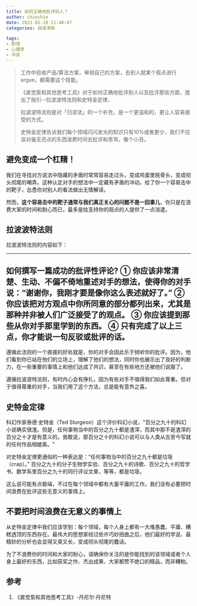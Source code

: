 ```yaml
---
title: 如何正确地批评别人？
author: chiechie
date: 2021-02-28 11:40:47
categories: 阅读清单

tags:
- 职场
- 心理学
- 冲突
---
```


> 工作中验收产品/算法方案，审视自己的方案，去别人就某个观点进行argue，都需要这个技能。 
> 
>《直觉泵和其他思考工具》对于如何正确地批评别人以及批评那些方面，提出了指引--拉波波特法则和史特金定律，
> 
> 拉波波特法则是对「归谬法」的一个补充，是一个更温和的，更让人容易接受的方式。
> 
> 史特金定律告诉我们每个领域闪闪发光的知识只有10%或者更少，我们不应该对毫无亮点的东西浪费时间去批评和责骂，像个小丑。

## 避免变成一个杠精！

我们在寻找对方说法中隐藏的矛盾时常常容易走过头，变成鸡蛋里挑骨头，变成彻头彻尾的嘲弄。这种认定对手的想法中一定藏有矛盾的冲动，给了你一个容易击中的靶子，怂恿你对别人的看法做出无情解读。

然而，**这个容易击中的靶子通常与我们真正关心的问题不是一回事儿**，你只是在浪费大家的时间和耐心而已，最多是给支持你的观点的人提供了一点消遣。

## 拉波波特法则

拉波波特法则的内容如下：

---
如何撰写一篇成功的批评性评论?
① 你应该非常清楚、生动、不偏不倚地重述对手的想法，使得你的对手说：“谢谢你，我刚才要是像你这么表述就好了。”
② 你应该把对方观点中你所同意的部分都列出来，尤其是那种并非被人们广泛接受了的观点。
③ 你应该提到那些从你对手那里学到的东西。
④ 只有完成了以上三点，你才能说一句反驳或批评的话。
---

遵循此法则的一个直接的好处就是，你的对手会因此乐于倾听你的批评。因为，他们看到你已站在他们的立场上，理解了他们的想法，同时你也展示出了良好的判断力，在一些重要的事情上和他们达成了共识，甚至在有些地方还被他们说服了。

遵循拉波波特法则，有时内心会有挣扎，因为有些对手不值得我们如此尊重。但对于值得尊重的对手，当我们用了这个方法，总是能有意外之喜。

## 史特金定律

科幻作家泰德·史特金（Ted Sturgeon）这个评价科幻小说，"百分之九十的科幻小说确实很渣。但是，任何事物当中的百分之九十都是渣滓，而其中那不是渣滓的百分之十才是有意义的。我敢说，那百分之十的科幻小说可以与人类从古至今写就的任何作品相媲美。"

对史特金定律更通俗的一种表达是：“任何事物当中的百分之九十都是垃圾（crap）。”
百分之九十的分子生物学实验、百分之九十的诗歌、百分之九十的哲学书、数学系里百分之九十的同行评议文章，等等，都是垃圾。

这么说可能有点极端，不过在每个领域中都有大量平庸的工作。我们没有必要把时间浪费在批评这些无意义的事情上。


## 不要把时间浪费在无意义的事情上

从史特金定律中我们应该学到：每个领域，每个人身上都有一大堆愚蠢、平庸、糟糕透顶的东西存在。最伟大的思想家经过些许巧妙扭曲之后，他们最好的学说、最精妙的分析也会显得又臭又长，变成彻头彻尾的蠢话。

为了不浪费你的时间和大家的耐心，请确保你关注的是你能找到的该领域或者个人身上最好的东西，比如获奖之作、杰出成果、大家都赞不绝口的精品，而非糟粕。


## 参考
1. 《直觉泵和其他思考工具》-丹尼尔·丹尼特